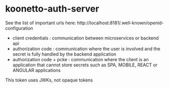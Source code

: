# koonetto-auth-server


See the list of important urls here: http://localhost:8181/.well-known/openid-configuration

- client credentials : communication between microservices or backend api
- authorization code : communication where the user is involved and the  secret is fully handled by the backend application
- authorization code + pcke : communication where the client is an application that cannot store secrets such as SPA, MOBILE, REACT or ANGULAR applications

This token uses JWKs, not opaque tokens